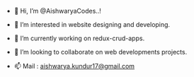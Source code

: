 - 👋 Hi, I’m @AishwaryaCodes..!

- 👀 I’m interested in website designing and developing. 

- 🌱 I’m currently working on redux-crud-apps. 

- 💞️ I’m looking to collaborate on web developments projects.

- 📫 Mail : aishwarya.kundur17@gmail.com

<!---
AishwaryaCodes/AishwaryaCodes is a ✨ special ✨ repository because its `README.md` (this file) appears on your GitHub profile.
You can click the Preview link to take a look at your changes.
--->

